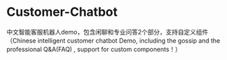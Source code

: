 # Customer-Chatbot
中文智能客服机器人demo，包含闲聊和专业问答2个部分，支持自定义组件（Chinese intelligent customer chatbot Demo, including the gossip and the professional Q&amp;A(FAQ) , support for custom components！）
